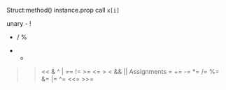 Struct:method()
instance.prop
call  `x[i]`

unary - !

* / %
+ -
>> <<
&
^
|
== != >= <= > <
&&
||
Assignments = += -= *= /= %= &= |= ^= <<= >>=
